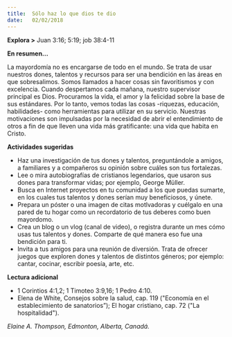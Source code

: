 ```yaml
---
title:  Sólo haz lo que dios te dio
date:   02/02/2018
---
```


**Explora >** Juan 3:16; 5:19; job 38:4-11

**En resumen...**

La mayordomía no es encargarse de todo en el mundo. Se trata de usar nuestros dones, talentos y recursos para ser una bendición en las áreas en que sobresalimos. Somos llamados a hacer cosas sin favoritismos y con excelencia. Cuando despertamos cada mañana, nuestro supervisor principal es Dios. Procuramos la vida, el amor y la felicidad sobre la base de sus estándares. Por lo tanto, vemos todas las cosas -riquezas, educación, habilidades- como herramientas para utilizar en su servicio. Nuestras motivaciones son impulsadas por la necesidad de abrir el entendimiento de otros a fin de que lleven una vida más gratificante: una vida que habita en Cristo. 

**Actividades sugeridas**

- Haz una investigación de tus dones y talentos, preguntándole a amigos, a familiares y a compañeros su opinión sobre cuáles son tus fortalezas. 
- Lee o mira autobiografías de cristianos legendarios, que usaron sus dones para transformar vidas; por ejemplo, George Müller.
- Busca en Internet proyectos en tu comunidad a los que puedas sumarte, en los cuales tus talentos y dones serían muy beneficiosos, y únete. 
- Prepara un póster o una imagen de citas motlvadoras y cuélgalo en una pared de tu hogar como un recordatorio de tus deberes como buen mayordomo. 
- Crea un blog o un vlog (canal de video), o registra durante un mes cómo usas tus talentos y dones. Comparte de qué manera eso fue una bendición para ti. 
- Invita a tus amigos para una reunión de diversión. Trata de ofrecer juegos que exploren dones y talentos de distintos géneros; por ejemplo: cantar, cocinar, escribir poesía, arte, etc.

**Lectura adicional**

- 1 Corintios 4:1,2; 1 Timoteo 3:9,16; 1 Pedro 4:10.
- Elena de White, Consejos sobre la salud, cap. 119 ("Economía en el establecimiento de sanatorios”); El hogar cristiano, cap. 72 ("La hospitalidad"). 

_Elaine A. Thompson, Edmonton, Alberta, Canadá._